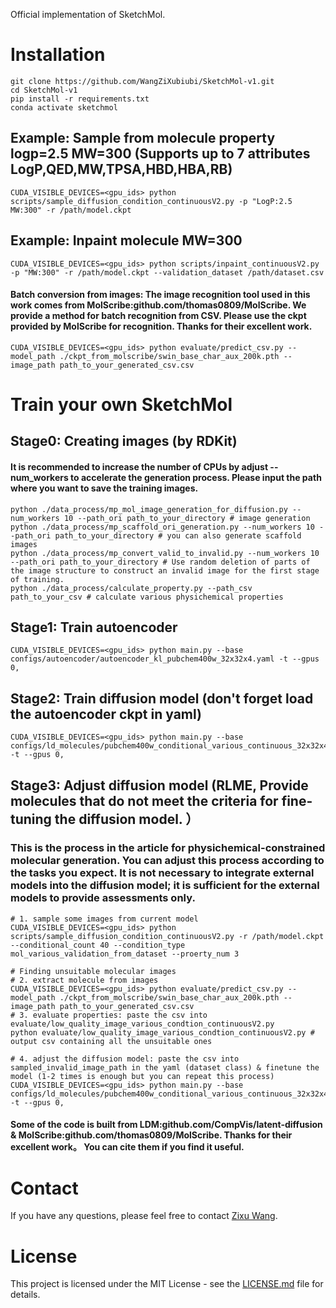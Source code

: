 Official implementation of SketchMol.

# Installation
	git clone https://github.com/WangZiXubiubi/SketchMol-v1.git
	cd SketchMol-v1
	pip install -r requirements.txt
	conda activate sketchmol

## Example: Sample from molecule property logp=2.5 MW=300 (Supports up to 7 attributes LogP,QED,MW,TPSA,HBD,HBA,RB)
	CUDA_VISIBLE_DEVICES=<gpu_ids> python scripts/sample_diffusion_condition_continuousV2.py -p "LogP:2.5 MW:300" -r /path/model.ckpt
## Example: Inpaint molecule MW=300
	CUDA_VISIBLE_DEVICES=<gpu_ids> python scripts/inpaint_continuousV2.py -p "MW:300" -r /path/model.ckpt --validation_dataset /path/dataset.csv
#### Batch conversion from images: The image recognition tool used in this work comes from MolScribe:github.com/thomas0809/MolScribe. We provide a method for batch recognition from CSV. Please use the ckpt provided by MolScribe for recognition. Thanks for their excellent work.
	CUDA_VISIBLE_DEVICES=<gpu_ids> python evaluate/predict_csv.py --model_path ./ckpt_from_molscribe/swin_base_char_aux_200k.pth --image_path path_to_your_generated_csv.csv
 
# Train your own SketchMol
## Stage0: Creating images (by RDKit) 
#### It is recommended to increase the number of CPUs by adjust --num_workers to accelerate the generation process. Please input the path where you want to save the training images.
	python ./data_process/mp_mol_image_generation_for_diffusion.py --num_workers 10 --path_ori path_to_your_directory # image generation
	python ./data_process/mp_scaffold_ori_generation.py --num_workers 10 --path_ori path_to_your_directory # you can also generate scaffold images 
 	python ./data_process/mp_convert_valid_to_invalid.py --num_workers 10 --path_ori path_to_your_directory # Use random deletion of parts of the image structure to construct an invalid image for the first stage of training.
  	python ./data_process/calculate_property.py --path_csv path_to_your_csv # calculate various physichemical properties
## Stage1: Train autoencoder 
	CUDA_VISIBLE_DEVICES=<gpu_ids> python main.py --base configs/autoencoder/autoencoder_kl_pubchem400w_32x32x4.yaml -t --gpus 0,
## Stage2: Train diffusion model (don't forget load the autoencoder ckpt in yaml)
	CUDA_VISIBLE_DEVICES=<gpu_ids> python main.py --base configs/ld_molecules/pubchem400w_conditional_various_continuous_32x32x4.yaml -t --gpus 0,
## Stage3: Adjust diffusion model (RLME, Provide molecules that do not meet the criteria for fine-tuning the diffusion model. ）
### This is the process in the article for physichemical-constrained molecular generation. You can adjust this process according to the tasks you expect. It is not necessary to integrate external models into the diffusion model; it is sufficient for the external models to provide assessments only.
	# 1. sample some images from current model
	CUDA_VISIBLE_DEVICES=<gpu_ids> python scripts/sample_diffusion_condition_continuousV2.py -r /path/model.ckpt --conditional_count 40 --condition_type mol_various_validation_from_dataset --proerty_num 3

  	# Finding unsuitable molecular images
   	# 2. extract molecule from images
	CUDA_VISIBLE_DEVICES=<gpu_ids> python evaluate/predict_csv.py --model_path ./ckpt_from_molscribe/swin_base_char_aux_200k.pth --image_path path_to_your_generated_csv.csv 
 	# 3. evaluate properties: paste the csv into evaluate/low_quality_image_various_condtion_continuousV2.py
  	python evaluate/low_quality_image_various_condtion_continuousV2.py # output csv containing all the unsuitable ones
   
   	# 4. adjust the diffusion model: paste the csv into sampled_invalid_image_path in the yaml (dataset class) & finetune the model (1-2 times is enough but you can repeat this process)
	CUDA_VISIBLE_DEVICES=<gpu_ids> python main.py --base configs/ld_molecules/pubchem400w_conditional_various_continuous_32x32x4.yaml -t --gpus 0,

#### Some of the code is built from LDM:github.com/CompVis/latent-diffusion & MolScribe:github.com/thomas0809/MolScribe. Thanks for their excellent work。 You can cite them if you find it useful.

# Contact
If you have any questions, please feel free to contact [Zixu Wang](s2230167@u.tsukuba.ac.jp).

# License
This project is licensed under the MIT License - see the [LICENSE.md](LICENSE.md) file for details.
